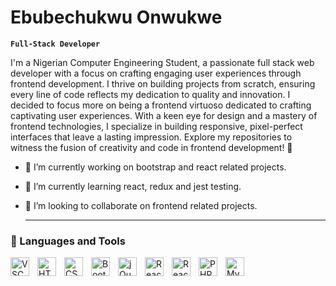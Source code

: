 # Ebubechukwu Onwukwe

**`Full-Stack Developer`**

I'm a Nigerian Computer Engineering Student, a passionate full stack web developer with a focus on crafting engaging user experiences through frontend development. I thrive on building projects from scratch, ensuring every line of code reflects my dedication to quality and innovation. I decided to focus more on being a frontend virtuoso dedicated to crafting captivating user experiences. With a keen eye for design and a mastery of frontend technologies, I specialize in building responsive, pixel-perfect interfaces that leave a lasting impression. Explore my repositories to witness the fusion of creativity and code in frontend development! 🚀

- 🔭 I’m currently working on bootstrap and react related projects.
- 🌱 I’m currently learning react, redux and jest testing.
- 👯 I’m looking to collaborate on frontend related projects.

  ---
### 🧰 Languages and Tools

<img align="left" alt="VSCode" width="30px" style="padding-right:10px;" src="https://cdn.jsdelivr.net/gh/devicons/devicon@latest/icons/vscode/vscode-original-wordmark.svg" />
<img align="left" alt="HTML5" width="30px" style="padding-right:10px;" src="https://cdn.jsdelivr.net/gh/devicons/devicon/icons/html5/html5-original-wordmark.svg" />
<img align="left" alt="CSS3" width="30px" style="padding-right:10px;" src="https://cdn.jsdelivr.net/gh/devicons/devicon/icons/css3/css3-original-wordmark.svg" />
<img align="left" alt="BootStrap" width="30px" style="padding-right:10px;" src="https://cdn.jsdelivr.net/gh/devicons/devicon/icons/bootstrap/bootstrap-original-wordmark.svg" />
<img align="left" alt="jQuery" width="30px" style="padding-right:10px;" src="https://cdn.jsdelivr.net/gh/devicons/devicon/icons/jquery/jquery-original-wordmark.svg" />
<img align="left" alt="React" width="30px" style="padding-right:10px;" src="https://cdn.jsdelivr.net/gh/devicons/devicon/icons/react/react-original-wordmark.svg" />
<img align="left" alt="ReactBootStrap" width="30px" style="padding-right:10px;" src="https://cdn.jsdelivr.net/gh/devicons/devicon/icons/reactbootstrap/reactbootstrap-original.svg" />
<img align="left" alt="PHP" width="30px" height="30px" style="padding-right:10px;" src="https://cdn.jsdelivr.net/gh/devicons/devicon/icons/php/php-original.svg" />
<img align="left" alt="MySQL" width="30px" height="30px" style="padding-right:10px;" src="https://cdn.jsdelivr.net/gh/devicons/devicon/icons/mysql/mysql-original-wordmark.svg" />
<br/>

#
          
          
